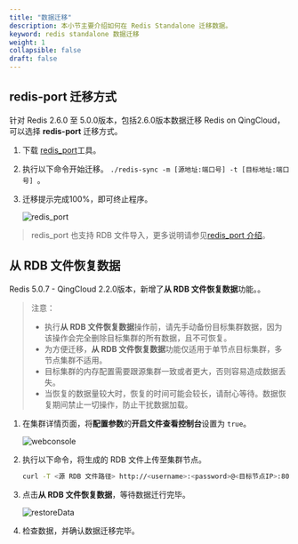 ```yaml
---
title: "数据迁移"
description: 本小节主要介绍如何在 Redis Standalone 迁移数据。 
keyword: redis standalone 数据迁移
weight: 1
collapsible: false
draft: false
---
```


## redis-port 迁移方式

针对 Redis 2.6.0 至 5.0.0版本，包括2.6.0版本数据迁移 Redis on QingCloud，可以选择 **redis-port** 迁移方式。
 
1. 下载 [redis_port](https://github.com/CodisLabs/redis-port/releases)工具。
 
 2. 执行以下命令开始迁移。
   `./redis-sync -m [源地址:端口号] -t [目标地址:端口号] `。
   
3. 迁移提示完成100%，即可终止程序。
   
   ![redis_port](../../_images/migrate.png)
   
> redis_port 也支持 RDB 文件导入，更多说明请参见[redis_port 介绍](https://github.com/CodisLabs/redis-port)。

## 从 RDB 文件恢复数据

Redis 5.0.7 - QingCloud 2.2.0版本，新增了**从 RDB 文件恢复数据**功能。。

> 注意：
> - 执行**从 RDB 文件恢复数据**操作前，请先手动备份目标集群数据，因为该操作会完全删除目标集群的所有数据，且不可恢复。
> - 为方便迁移，**从 RDB 文件恢复数据**功能仅适用于单节点目标集群，多节点集群不适用。
> - 目标集群的内存配置需要跟源集群一致或者更大，否则容易造成数据丢失。
> - 当恢复的数据量较大时，恢复的时间可能会较长，请耐心等待。数据恢复期间禁止一切操作，防止干扰数据加载。

1. 在集群详情页面，将**配置参数**的**开启文件查看控制台**设置为 `true`。

   ![webconsole](../../_images/open_webconsole.png)

2. 执行以下命令，将生成的 RDB 文件上传至集群节点。

   ```bash
   curl -T <源 RDB 文件路径> http://<username>:<password>@<目标节点IP>:80/upload/dump.rdb
   ```

3. 点击**从 RDB 文件恢复数据**，等待数据迁行完毕。

   ![restoreData](../../_images/restoreData.png)

4. 检查数据，并确认数据迁移完毕。
   